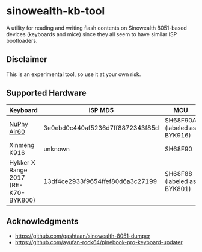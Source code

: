 # sinowealth-kb-tool

A utility for reading and writing flash contents on Sinowealth 8051-based devices (keyboards and mice) since they all seem to have similar ISP bootloaders.

## Disclaimer

This is an experimental tool, so use it at your own risk.

## Supported Hardware

| Keyboard | ISP MD5 | MCU | Supported |
| -------- | ------- | --- | --------- |
| [NuPhy Air60](https://nuphy.com/products/air60) | 3e0ebd0c440af5236d7ff8872343f85d | SH68F90A (labeled as BYK916) | ✅ |
| Xinmeng K916 | unknown | SH68F90 | ❓ |
| Hykker X Range 2017 (RE-K70-BYK800) | 13df4ce2933f9654ffef80d6a3c27199 | SH68F88 (labeled as BYK801) | ✅ |

## Acknowledgments

* https://github.com/gashtaan/sinowealth-8051-dumper
* https://github.com/ayufan-rock64/pinebook-pro-keyboard-updater

